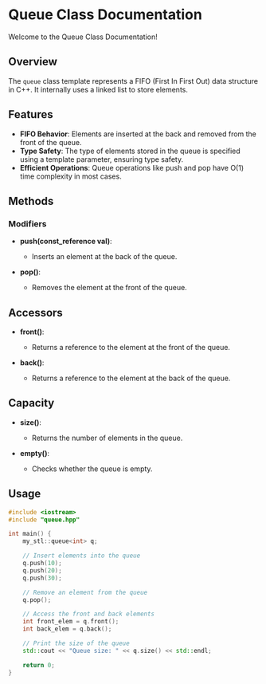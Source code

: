 # Queue Class Documentation

Welcome to the Queue Class Documentation!

## Overview

The `queue` class template represents a FIFO (First In First Out) data structure in C++. It internally uses a linked list to store elements.

## Features

- **FIFO Behavior**: Elements are inserted at the back and removed from the front of the queue.
- **Type Safety**: The type of elements stored in the queue is specified using a template parameter, ensuring type safety.
- **Efficient Operations**: Queue operations like push and pop have O(1) time complexity in most cases.

## Methods

### Modifiers

- **push(const_reference val)**:
  - Inserts an element at the back of the queue.

- **pop()**:
  - Removes the element at the front of the queue.

## Accessors

- **front()**:
  - Returns a reference to the element at the front of the queue.

- **back()**:
  - Returns a reference to the element at the back of the queue.

## Capacity

- **size()**:
  - Returns the number of elements in the queue.

- **empty()**:
  - Checks whether the queue is empty.

## Usage

```cpp
#include <iostream>
#include "queue.hpp"

int main() {
    my_stl::queue<int> q;

    // Insert elements into the queue
    q.push(10);
    q.push(20);
    q.push(30);

    // Remove an element from the queue
    q.pop();

    // Access the front and back elements
    int front_elem = q.front();
    int back_elem = q.back();

    // Print the size of the queue
    std::cout << "Queue size: " << q.size() << std::endl;

    return 0;
}
